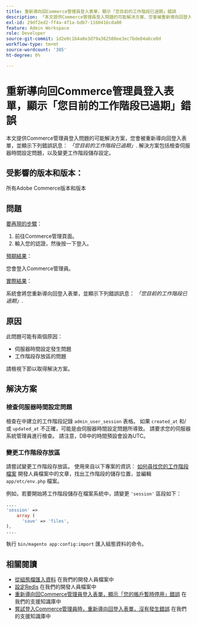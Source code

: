 ```yaml
---
title: 重新導向回Commerce管理員登入表單，顯示「您目前的工作階段已過期」錯誤
description: 「本文提供Commerce管理員登入問題的可能解決方案，您會被重新導向回登入表單，並出現下列錯誤訊息： *「您目前的工作階段已過期」*。 解決方案包括檢查伺服器時間設定問題，以及變更工作階段儲存設定。
exl-id: 29df2ed2-ff4a-4f1a-bdb7-1160416cda00
feature: Admin Workspace
role: Developer
source-git-commit: 1d2e0c1b4a8e3d79a362500ee3ec7bde84a6ce0d
workflow-type: tm+mt
source-wordcount: '385'
ht-degree: 0%

---
```


# 重新導向回Commerce管理員登入表單，顯示「您目前的工作階段已過期」錯誤

本文提供Commerce管理員登入問題的可能解決方案，您會被重新導向回登入表單，並顯示下列錯誤訊息： *「您目前的工作階段已過期」*. 解決方案包括檢查伺服器時間設定問題，以及變更工作階段儲存設定。

## 受影響的版本和版本：

所有Adobe Commerce版本和版本

## 問題

<u>要再現的步驟</u>：

1. 前往Commerce管理頁面。
1. 輸入您的認證，然後按一下登入。

<u>預期結果</u>：

您會登入Commerce管理員。

<u>實際結果</u>：

系統會將您重新導向回登入表單，並顯示下列錯誤訊息： *「您目前的工作階段已過期」*.

## 原因

此問題可能有兩個原因：

* 伺服器時間設定發生問題
* 工作階段存放區的問題

請檢視下節以取得解決方案。

## 解決方案

### 檢查伺服器時間設定問題

檢查在中建立的工作階段記錄 `admin_user_session` 表格。 如果 `created_at` 和/或 `updated_at` 不正確，可能是由伺服器時間設定問題所導致。 請要求您的伺服器系統管理員進行檢查。 請注意，DB中的時間預設會設為UTC。

### 變更工作階段存放區

請嘗試變更工作階段存放區。 使用來自以下專案的資訊： [如何尋找您的工作階段檔案](https://devdocs.magento.com/guides/v2.3/config-guide/sessions.html) 開發人員檔案中的文章，找出工作階段的儲存位置，並編輯 `app/etc/env.php` 檔案。

例如，若要開始將工作階段儲存在檔案系統中，請變更 `'session'` 區段如下：

```php
....
'session' =>
    array (
      'save' => 'files',
),
....
```

執行 `bin/magento app:config:import` 匯入組態資料的命令。


## 相關閱讀

* [從組態檔匯入資料](https://devdocs.magento.com/guides/v2.3/config-guide/cli/config-cli-subcommands-config-mgmt-import.html) 在我們的開發人員檔案中
* [設定Redis](https://devdocs.magento.com/guides/v2.3/config-guide/redis/config-redis.html) 在我們的開發人員檔案中
* [重新導向回Commerce管理員登入表單，顯示「您的帳戶暫時停用」錯誤](/help/troubleshooting/miscellaneous/redirect-back-to-the-admin-login-form-with-your-account-is-temporarily-disabled-error.md) 在我們的支援知識庫中
* [嘗試登入Commerce管理員時，重新導向回登入表單，沒有發生錯誤](/help/troubleshooting/miscellaneous/login-redirect-when-trying-to-login-to-magento-admin.md) 在我們的支援知識庫中
